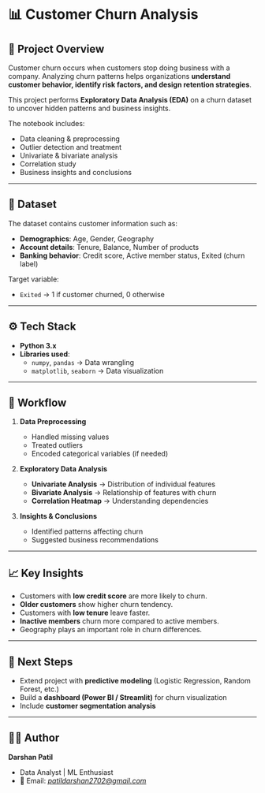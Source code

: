 # 📊 Customer Churn Analysis

## 📌 Project Overview  
Customer churn occurs when customers stop doing business with a company. Analyzing churn patterns helps organizations **understand customer behavior, identify risk factors, and design retention strategies**.  

This project performs **Exploratory Data Analysis (EDA)** on a churn dataset to uncover hidden patterns and business insights.  

The notebook includes:  
- Data cleaning & preprocessing  
- Outlier detection and treatment  
- Univariate & bivariate analysis  
- Correlation study  
- Business insights and conclusions  

---

## 📂 Dataset  
The dataset contains customer information such as:  
- **Demographics**: Age, Gender, Geography  
- **Account details**: Tenure, Balance, Number of products  
- **Banking behavior**: Credit score, Active member status, Exited (churn label)  

Target variable:  
- `Exited` → 1 if customer churned, 0 otherwise  

---

## ⚙️ Tech Stack  
- **Python 3.x**  
- **Libraries used**:  
  - `numpy`, `pandas` → Data wrangling  
  - `matplotlib`, `seaborn` → Data visualization  

---

## 🚀 Workflow  
1. **Data Preprocessing**  
   - Handled missing values  
   - Treated outliers  
   - Encoded categorical variables (if needed)  

2. **Exploratory Data Analysis**  
   - **Univariate Analysis** → Distribution of individual features  
   - **Bivariate Analysis** → Relationship of features with churn  
   - **Correlation Heatmap** → Understanding dependencies  

3. **Insights & Conclusions**  
   - Identified patterns affecting churn  
   - Suggested business recommendations  

---

## 📈 Key Insights  
- Customers with **low credit score** are more likely to churn.  
- **Older customers** show higher churn tendency.  
- Customers with **low tenure** leave faster.  
- **Inactive members** churn more compared to active members.  
- Geography plays an important role in churn differences.  

---

## 🔮 Next Steps  
- Extend project with **predictive modeling** (Logistic Regression, Random Forest, etc.)  
- Build a **dashboard (Power BI / Streamlit)** for churn visualization  
- Include **customer segmentation analysis**  

---

## 👨‍💻 Author  
**Darshan Patil**  
- Data Analyst | ML Enthusiast  
- 📧 Email: *patildarshan2702@gmail.com*   
